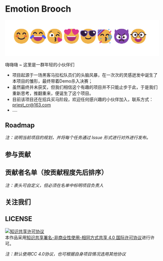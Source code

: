 # Emotion Brooch
<img src="image/image.png"/>

嗨嗨嗨 ~ 这里是一群年轻的小伙伴们

- 项目起源于一场黑客马拉松队员们的头脑风暴，在一次次的灵感迸发中诞生了本项目的雏形，最终带着Demo杀入决赛；
- 虽然最终并未获奖，但我们相信这个有趣的项目并不只能止步于此，于是我们重新思考，推翻重来，便诞生了这个项目。
- 目前该项目还在招兵买马阶段，欢迎任何感兴趣的小伙伴加入，联系方式：priest_cr@163.com
- ....

## Roadmap

*注：说明当前项目的规划，并将每个任务通过 Issue 形式进行对外进行发布。*

## 参与贡献




## 贡献者名单（按贡献程度先后排序）

*注：表头可自定义，但必须在名单中标明项目负责人*

## 关注我们


## LICENSE

<a rel="license" href="http://creativecommons.org/licenses/by-nc-sa/4.0/"><img alt="知识共享许可协议" style="border-width:0" src="https://img.shields.io/badge/license-CC%20BY--NC--SA%204.0-lightgrey" /></a><br />本作品采用<a rel="license" href="http://creativecommons.org/licenses/by-nc-sa/4.0/">知识共享署名-非商业性使用-相同方式共享 4.0 国际许可协议</a>进行许可。

*注：默认使用CC 4.0协议，也可根据自身项目情况选用其他协议*
